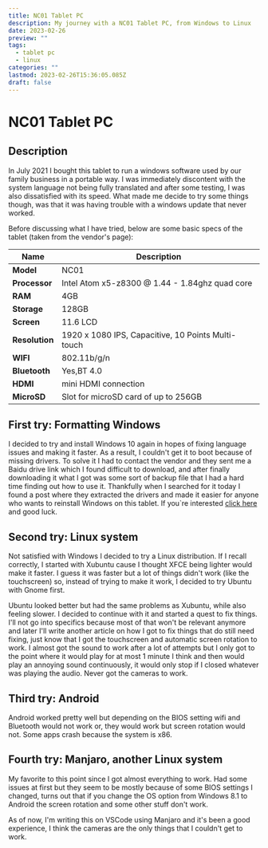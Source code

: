 ```yaml
---
title: NC01 Tablet PC
description: My journey with a NC01 Tablet PC, from Windows to Linux
date: 2023-02-26
preview: ""
tags:
  - tablet pc
  - linux
categories: ""
lastmod: 2023-02-26T15:36:05.085Z
draft: false
---
```



# NC01 Tablet PC
## Description
In July 2021 I bought this tablet to run a windows software used by our family business in a portable way. I was immediately discontent with the system language not being fully translated and after some testing, I was also dissatisfied with its speed. What made me decide to try some things though, was that it was having trouble with a windows update that never worked.

Before discussing what I have tried, below are some basic specs of the tablet (taken from the vendor's page):

| Name      | Description |
| ---       | ---         |
| **Model** | NC01        |
| **Processor** | Intel Atom x5-z8300 @ 1.44 - 1.84ghz quad core |
| **RAM**   | 4GB         |
| **Storage** | 128GB     |
| **Screen**    | 11.6 LCD |
| **Resolution** | 1920 x 1080 IPS, Capacitive, 10 Points Multi-touch |
| **WIFI** | 802.11b/g/n |
| **Bluetooth** | Yes,BT 4.0 |
| **HDMI** | mini HDMI connection |
| **MicroSD** | Slot for microSD card of up to 256GB

## First try: Formatting Windows
I decided to try and install Windows 10 again in hopes of fixing language issues and making it faster. As a result, I couldn't get it to boot because of missing drivers. To solve it I had to contact the vendor and they sent me a Baidu drive link which I found difficult to download, and after finally downloading it what I got was some sort of backup file that I had a hard time finding out how to use it.
Thankfully when I searched for it today I found a post where they extracted the drivers and made it easier for anyone who wants to reinstall Windows on this tablet.
If you`re interested [click here](https://blog.gp96.com.br/2022/04/drivers-notebooktablet-panda-nc01.html) and good luck.

## Second try: Linux system
Not satisfied with Windows I decided to try a Linux distribution. If I recall correctly, I started with Xubuntu cause I thought XFCE being lighter would make it faster. I guess it was faster but a lot of things didn't work (like the touchscreen) so, instead of trying to make it work, I decided to try Ubuntu with Gnome first.

Ubuntu looked better but had the same problems as Xubuntu, while also feeling slower. I decided to continue with it and started a quest to fix things. I'll not go into specifics because most of that won't be relevant anymore and later I'll write another article on how I got to fix things that do still need fixing, just know that I got the touchscreen and automatic screen rotation to work. I almost got the sound to work after a lot of attempts but I only got to the point where it would play for at most 1 minute I think and then would play an annoying sound continuously, it would only stop if I closed whatever was playing the audio. Never got the cameras to work.

## Third try: Android
Android worked pretty well but depending on the BIOS setting wifi and Bluetooth would not work or, they would work but screen rotation would not. Some apps crash because the system is x86.

## Fourth try: Manjaro, another Linux system
My favorite to this point since I got almost everything to work. Had some issues at first but they seem to be mostly because of some BIOS settings I changed, turns out that if you change the OS option from Windows 8.1 to Android the screen rotation and some other stuff don't work.

As of now, I'm writing this on VSCode using Manjaro and it's been a good experience, I think the cameras are the only things that I couldn't get to work.


































